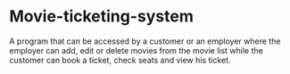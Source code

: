 # Movie-ticketing-system
A program that can be accessed by a customer or an employer where the employer can add, edit or delete movies from the movie list while the customer can book a ticket, check seats and view his ticket.
